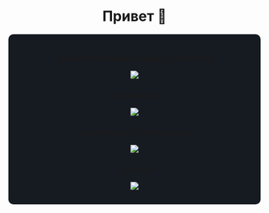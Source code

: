 

<h1 align="center">
    <strong>Привет 👋</strong> 
</h1>

<div style="background: #161b22; border-radius: 10px;padding: 15px;">
<h3 align="center" style="margin-bottom: 15px;">
    <strong>Языки програмированния / разметки</strong> 
</h3>

<p align="center">
  <a href="https://vk.com/typodev">
    <img src="https://skillicons.dev/icons?i=js,html,css,ts,md,bash,powershell,lua&perline=8" />
  </a>
</p>

<h3 align="center" style="margin-bottom: 15px;">
    <strong>Технологии</strong> 
</h3>
<p align="center">
  <a href="https://vk.com/typodev">
    <img src="https://skillicons.dev/icons?i=nodejs,deno,github,git,mongodb&perline=8"/>
  </a>
</p>

<h3 align="center" style="margin-bottom: 15px;">
    <strong>Фреймворки / библиотеки</strong> 
</h3>

<p align="center">
  <a href="https://vk.com/typodev">
    <img src="https://skillicons.dev/icons?i=svelte,vue,vite,express,electron&perline=8" />
  </a>
</p>

<h3 align="center" style="margin-bottom: 15px;">
    <strong>Другое</strong> 
</h3>

<p align="center">
  <a href="https://vk.com/typodev">
    <img src="https://skillicons.dev/icons?i=vscode,figma,xd,ps,ae,pr,vim,sketchup&perline=8"/>
  </a>
</p>
</div>
